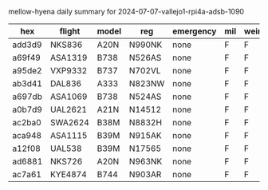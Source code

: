 mellow-hyena daily summary for 2024-07-07-vallejo1-rpi4a-adsb-1090

|hex|flight|model|reg|emergency|mil|weirdo|
|--|--|--|--|--|--|--|
|add3d9|NKS836|A20N|N990NK|none|F|F|
|a69f49|ASA1319|B738|N526AS|none|F|F|
|a95de2|VXP9332|B737|N702VL|none|F|F|
|ab3d41|DAL836|A333|N823NW|none|F|F|
|a697db|ASA1069|B738|N524AS|none|F|F|
|a0b7d9|UAL2621|A21N|N14512|none|F|F|
|ac2ba0|SWA2624|B38M|N8832H|none|F|F|
|aca948|ASA1115|B39M|N915AK|none|F|F|
|a12f08|UAL538|B39M|N17565|none|F|F|
|ad6881|NKS726|A20N|N963NK|none|F|F|
|ac7a61|KYE4874|B744|N903AR|none|F|F|
